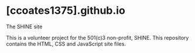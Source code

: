 # [ccoates1375].github.io
 The SHINE site
 
 This is a volunteer project for the 501(c)3 non-profit, SHINE. This repository contains the HTML, CSS and JavaScript site files.
